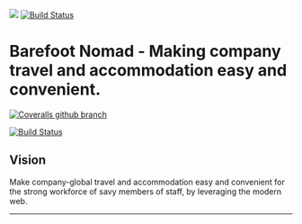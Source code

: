 [![](https://img.shields.io/badge/Reviewed_By-Hound-blueviolet)](https://houndci.com)
[![Build Status](https://travis-ci.com/andela/rogue-backend.svg?branch=develop)](https://travis-ci.com/andela/rogue-backend)

Barefoot Nomad - Making company travel and accommodation easy and convenient.
=======

[![Coveralls github branch](https://img.shields.io/coveralls/github/andela/rogue-backend/develop.svg?style=plastic)](https://coveralls.io/github/andela/rogue-backend?branch=develop)


[![Build Status](https://travis-ci.com/andela/rogue-backend.svg?branch=develop)](https://travis-ci.com/andela/rogue-backend)

## Vision
Make company-global travel and accommodation easy and convenient for the strong workforce of savy members of staff, by leveraging the modern web.

---



